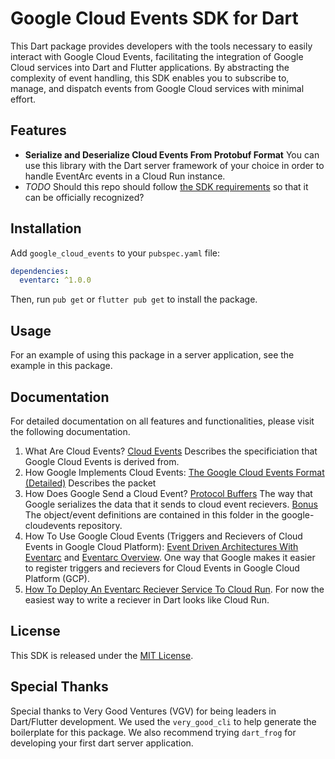 # Google Cloud Events SDK for Dart

This Dart package provides developers with the tools necessary to easily interact with Google Cloud Events, facilitating the integration of Google Cloud services into Dart and Flutter applications. By abstracting the complexity of event handling, this SDK enables you to subscribe to, manage, and dispatch events from Google Cloud services with minimal effort.

## Features

- **Serialize and Deserialize Cloud Events From Protobuf Format** You can use this library with the Dart server framework of your choice in order to handle EventArc events in a Cloud Run instance.
- _TODO_ Should this repo should follow [the SDK requirements](https://github.com/cloudevents/spec/blob/v1.0.1/SDK.md) so that it can be officially recognized?

## Installation

Add `google_cloud_events` to your `pubspec.yaml` file:

```yaml
dependencies:
  eventarc: ^1.0.0
```

Then, run `pub get` or `flutter pub get` to install the package.

## Usage

For an example of using this package in a server application, see the example in this package.

## Documentation

For detailed documentation on all features and functionalities, please visit the following documentation.

1. What Are Cloud Events? [Cloud Events](https://cloudevents.io/) Describes the specificiation that Google Cloud Events is derived from.
1. How Google Implements Cloud Events: [The Google Cloud Events Format (Detailed)](https://cloud.google.com/eventarc/docs/cloudevents#pubsub_1) Describes the packet
1. How Does Google Send a Cloud Event? [Protocol Buffers](https://protobuf.dev/getting-started/darttutorial/) The way that Google serializes the data that it sends to cloud event recievers. [Bonus](https://github.com/googleapis/google-cloudevents/tree/main/proto) The object/event definitions are contained in this folder in the google-cloudevents repository.
1. How To Use Google Cloud Events (Triggers and Recievers of Cloud Events in Google Cloud Platform): [Event Driven Architectures With Eventarc](https://cloud.google.com/datastore/docs/eventarc) and [Eventarc Overview](https://cloud.google.com/eventarc/docs/overview). One way that Google makes it easier to register triggers and recievers for Cloud Events in Google Cloud Platform (GCP).
1. [How To Deploy An Eventarc Reciever Service To Cloud Run](https://cloud.google.com/eventarc/docs/run/create-trigger-storage-gcloud). For now the easiest way to write a reciever in Dart looks like Cloud Run.

## License

This SDK is released under the [MIT License](LICENSE).

## Special Thanks

Special thanks to Very Good Ventures (VGV) for being leaders in Dart/Flutter development. We used the `very_good_cli` to help generate the boilerplate for this package. We also recommend trying `dart_frog` for developing your first dart server application.
